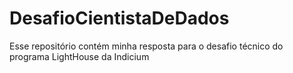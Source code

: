 # DesafioCientistaDeDados
Esse repositório contém minha resposta para o desafio técnico do programa LightHouse da Indicium
